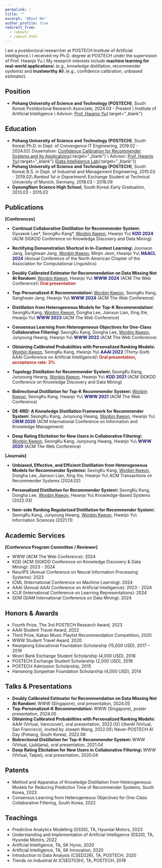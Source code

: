 ```yaml
---
permalink: /
title: ""
excerpt: "ABout Me"
author_profile: true
redirect_from: 
  - /about/
  - /about.html
---
```

I am a postdoctoral researcher at POSTECH Institute of Artificial Intelligence.\\
I received my Ph.D. degree at POSTECH under the supervision of Prof. Hwanjo Yu.\\
My research interests include **machine learning for real-world applications**\\
(e.g., knowledge distillation, recommender systems) and **trustworthy AI**\\
(e.g., confidence calibration, unbiased estimator).

Position
------
- **Pohang University of Science and Technology (POSTECH)**, South Korea\\
Postdoctoral Research Associate, 2024.03 - Present \\
Institute of Artificial Intelligence \\
Advisor: [Prof. Hwanjo Yu](https://sites.google.com/view/postechdi/member/faculty?authuser=0){:target="_blank"}

Education
------
- **Pohang University of Science and Technology (POSTECH)**, South Korea\\
Ph.D. in Dept. of Convergence IT Engineering, 2019.02 - 2024.02\\
Dissertation: [Confidence Calibration for Recommender Systems and Its Applications](https://arxiv.org/pdf/2402.16325.pdf){:target="_blank"} \\
Advisor: [Prof. Hwanjo Yu](https://sites.google.com/view/postechdi/member/faculty?authuser=0){:target="_blank"} ([Data Intelligence Lab](https://sites.google.com/view/postechdi){:target="_blank"})
- **Pohang University of Science and Technology (POSTECH)**, South Korea\\
B.S. in Dept. of Industrial and Management Engineering, 2015.03 - 2019.02\\
*Ranked 1st in Department*\\
Exchange Student at Technical University of Munich, Germany, 2018.03 - 2018.09
- **GyeongNam Science High School**, South Korea\\
Early Graduation, 2013.03 - 2015.02

Publications
-----
**[Conferences]**
- **Continual Collaborative Distillation for Recommender System**\\
	Gyuseok Lee\*, SeongKu Kang\*, <u>Wonbin Kweon</u>, Hwanjo Yu\\
<span style="color:midnightblue">**KDD 2024**</span> (ACM SIGKDD Conference on Knowledge Discovery and Data Mining)

- **Rectifying Demonstration Shortcut in In-Context Learning**\\
Joonwon Jang, Sanghwan Jang, <u>Wonbin Kweon</u>, Minjin Jeon, Hwanjo Yu\\
<span style="color:midnightblue">**NAACL 2024**</span> (Annual Conference of the North American Chapter of the Association for Computational Linguistics)

- **Doubly Calibrated Estimator for Recommendation on Data Missing Not At Random**\\
<u>Wonbin Kweon</u>, Hwanjo Yu\\
<span style="color:midnightblue">**WWW 2024**</span> (ACM The Web Conference)\\
<span style="color:firebrick">**Oral presentation**</span>

- **Top-Personalized-K Recommendation**\\
<u>Wonbin Kweon</u>, SeongKu Kang, Sanghwan Jang, Hwanjo Yu\\
<span style="color:midnightblue">**WWW 2024**</span> (ACM The Web Conference)

- **Distillation from Heterogeneous Models for Top-K Recommendation**\\
SeongKu Kang, <u>Wonbin Kweon</u>, Dongha Lee, Jianxun Lian, Xing Xie, Hwanjo Yu\\
<span style="color:midnightblue">**WWW 2023**</span> (ACM The Web Conference)

- **Consensus Learning from Heterogeneous Objectives for One-Class Collaborative Filtering**\\
SeongKu Kang, Dongha Lee, <u>Wonbin Kweon</u>, Junyoung Hwang, Hwanjo Yu\\
<span style="color:midnightblue">**WWW 2022**</span> (ACM The Web Conference)

- **Obtaining Calibrated Probabilities with Personalized Ranking Models**\\
<u>Wonbin Kweon</u>, SeongKu Kang, Hwanjo Yu\\
<span style="color:midnightblue">**AAAI 2022**</span> (Thirty-Sixth AAAI Conference on Artificial Intelligence)\\
<span style="color:firebrick">**Oral presentation, acceptance rate: 3%**</span>

- **Topology Distillation for Recommender System**\\
SeongKu Kang, Junyoung Hwang, <u>Wonbin Kweon</u>, Hwanjo Yu\\
<span style="color:midnightblue">**KDD 2021**</span> (ACM SIGKDD Conference on Knowledge Discovery and Data Mining)

- **Bidirectional Distillation for Top-K Recommender System**\\
<u>Wonbin Kweon</u>, SeongKu Kang, Hwanjo Yu\\
<span style="color:midnightblue">**WWW 2021**</span> (ACM The Web Conference)

- **DE-RRD: A Knowledge Distillation Framework for Recommender System**\\
SeongKu Kang, Junyoung Hwang, <u>Wonbin Kweon</u>, Hwanjo Yu\\
<span style="color:midnightblue">**CIKM 2020**</span> (ACM International Conference on Information and Knowledge Management)

- **Deep Rating Elicitation for New Users in Collaborative Filtering**\\
<u>Wonbin Kweon</u>, SeongKu Kang, Junyoung Hwang, Hwanjo Yu\\
<span style="color:midnightblue">**WWW 2020**</span> (ACM The Web Conference)

**[Journals]**
- **Unbiased, Effective, and Efficient Distillation from Heterogeneous Models for Recommender Systems**\\
SeongKu Kang, <u>Wonbin Kweon</u>, Dongha Lee, Jianxun Lian, Xing Xie, Hwanjo Yu\\
ACM Transactions on Recommender Systems (2024.02)

- **Personalized Distillation for Recommender System**\\
SeongKu Kang, Dongha Lee, <u>Wonbin Kweon</u>, Hwanjo Yu\\
Knowledge-Based Systems (2022.03)

- **Item-side Ranking Regularized Distillation for Recommender System**\\
SeongKu Kang, Junyoung Hwang, <u>Wonbin Kweon</u>, Hwanjo Yu\\
Information Sciences (2021.11)

Academic Services
-----
**[Conference Program Committee / Reviewer]**
- WWW (ACM The Web Conference): 2024
- KDD (ACM SIGKDD Conference on Knowledge Discovery & Data Mining): 2023 - 2024
- NeurIPS (Annual Conference on Neural Information Processing Systems): 2023
- ICML (International Conference on Machine Learning): 2024
- AAAI (Annual AAAI Conference on Artificial Intelligence): 2023 - 2024
- ICLR (International Conference on Learning Representations): 2024
- SDM (SIAM International Conference on Data Mining): 2024

Honors & Awards
-----
- Fourth Prize, The 3rd POSTECH Research Award, 2023
- AAAI Student Travel Award, 2022
- Third Prize, Kakao Music Playlist Recommendation Competition, 2020
- WWW Student Travel Award, 2020
- Kwanjeong Educational Foundation Scholarship (15,000 USD), 2017 – 2019
- Woori Bank Exchange Student Scholarship (4,000 USD), 2018
- POSTECH Exchange Student Scholarship (2,000 USD), 2018
- POSTECH Admission Scholarship, 2015
- Hanseong Sonjaehan Foundation Scholarship (4,000 USD), 2014

Talks & Presentations
-----
- **Doubly Calibrated Estimator for Recommendation on Data Missing Not At Random**\\
WWW (Singapore), oral presentation, 2024.05
- **Top-Personalized-K Recommendation**\\
WWW (Singapore), poster presentation, 2024.05
- **Obtaining Calibrated Probabilities with Personalized Ranking Models**\\
AAAI (Virtual, Vancouver), oral presentation, 2022.02\\
UberAI (Virtual, San Francisco), invited by Joseph Wang, 2022.05\\
Naver-POSTECH AI Day (Pohang, South Korea), 2022.06
- **Bidirectional Distillation for Top-K Recommender System**\\
WWW (Virtual, Ljubljana), oral presentation, 2021.04
- **Deep Rating Elicitation for New Users in Collaborative Filtering**\\
WWW (Virtual, Taipei), oral presentation, 2020.04

Patents
-----
- Method and Apparatus of Knowledge Distillation from Heterogeneous Models for Reducing Prediction Time of Recommender Systems, South Korea, 2023
- Consensus Learning from Heterogeneous Objectives for One-Class Collaborative Filtering, South Korea, 2022

Teachings
-----
- Predictive Analytics Modelling (DS30), TA, Hyundai Motors, 2023
- Understanding and Implementation of Artificial Intelligence (DS20), TA, Hyundai Motors, 2022
- Artificial Intelligence, TA, SK Hynix, 2020
- Artificial Intelligence, TA, SK Innovation, 2020
- Introduction to Data Analysis (CSED226), TA, POSTECH, 2020
- Trends on Industrial AI (CSED703H), TA, POSTECH, 2019